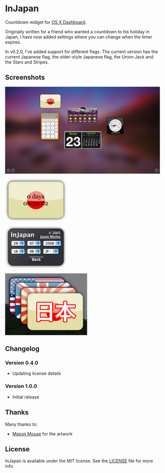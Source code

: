 InJapan
=======

Countdown widget for [OS X Dashboard](https://en.wikipedia.org/wiki/Dashboard_(Mac_OS)).

Originally written for a friend who wanted a countdown to his holiday in Japan, I have now added settings where you can change when the timer expires.

In v0.2.0, I’ve added support for different flags. The current version has the current Japanese flag, the older-style Japanese flag, the Union Jack and the Stars and Stripes.

Screenshots
-----------

![Yosemite](/screenshots/yosemite.png)

![Widget](/screenshots/widget.png)

![Settings](/screenshots/settings.png)

![Options](/screenshots/flags.png)

Changelog
---------

### Version 0.4.0

- Updating license details

### Version 1.0.0

- Initial release

Thanks
------

Many thanks to:

- [Mason Mouse](http://masonmouse.deviantart.com/) for the artwork

License
-------

InJapan is available under the MIT license. See the [LICENSE](LICENSE) file for more info.